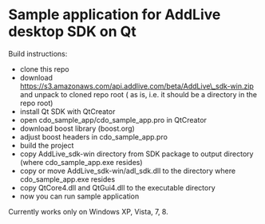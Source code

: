 Sample application for AddLive desktop SDK on Qt
==================

Build instructions:

- clone this repo
- download https://s3.amazonaws.com/api.addlive.com/beta/AddLive\_sdk-win.zip and unpack to cloned repo root ( as is, i.e. it should be a directory in the repo root)
- install Qt SDK with QtCreator
- open cdo\_sample\_app/cdo\_sample\_app.pro in QtCreator
- download boost library (boost.org)
- adjust boost headers in cdo\_sample\_app.pro
- build the project
- copy AddLive\_sdk-win directory from SDK package to output directory (where cdo\_sample\_app.exe resides)
- copy or move AddLive\_sdk-win/adl\_sdk.dll to the directory where cdo\_sample\_app.exe resides
- copy QtCore4.dll and QtGui4.dll to the executable directory
- now you can run sample application

Currently works only on Windows XP, Vista, 7, 8.

